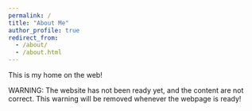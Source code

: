 ```yaml
---
permalink: /
title: "About Me"
author_profile: true
redirect_from: 
  - /about/
  - /about.html
---
```


This is my home on the web!

WARNING: The website has not been ready yet, and the content are not correct. This warning will be removed whenever the webpage is ready!




